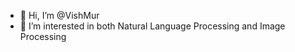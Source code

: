 - 👋 Hi, I’m @VishMur
- 👀 I’m interested in both Natural Language Processing and Image Processing

<!---
VishMur/VishMur is a ✨ special ✨ repository because its `README.md` (this file) appears on your GitHub profile.
You can click the Preview link to take a look at your changes.
--->
